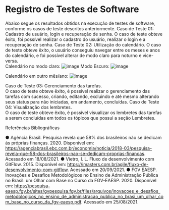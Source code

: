 # Registro de Testes de Software
Abaixo segue os resultados obtidos na execução de testes de software, conforme os casos de teste descritos anteriormente. 
Caso de Teste 01: Cadastro de usuário, login e recuperação de senha.
O caso de teste obteve êxito, foi possível realizar o cadastro do usuário, realizar o login e a recuperação de senha. 
Caso de Teste 02: Utilização do calendário. 
O caso de teste obteve êxito, o usuário conseguiu navegar entre os meses e anos do calendário, e foi possível alterar de modo claro para noturno e vice-versa.  
Calendário no modo claro:
![image](https://user-images.githubusercontent.com/75712250/143790903-866ec959-7d3e-49d3-bbcd-8fa39d2d4e94.png)
Modo Escuro: 
![image](https://user-images.githubusercontent.com/75712250/143790940-1f113577-3876-4d81-8bb7-95f4263f4fcd.png)

Calendário em outro mês/ano:
![image](https://user-images.githubusercontent.com/75712250/143790951-7f3cdb8c-8470-41d9-b18e-7290928927f2.png)


Caso de Teste 03: Gerenciamento das tarefas.   
O caso de teste obteve êxito, é possível realizar o gerenciamento das tarefas com sucesso, criando, editando, excluindo e até mesmo alterando seus status para não iniciadas, em andamento, concluídas.
Caso de Teste 04: Visualização dos lembretes.    
O caso de teste obteve êxito, é possível visualizar os lembretes das tarefas a serem concluídas em todos os tópicos que possui a seção Lembretes. 



Referências Bibliográficas

●	Agência Brasil. Pesquisa revela que 58% dos brasileiros não se dedicam às próprias finanças. 2020. Disponível em: https://agenciabrasil.ebc.com.br/economia/noticia/2018-03/pesquisa-revela-que-58-dos-brasileiros-nao-se-dedicam-proprias-financas. Acessado em 18/08/2021.
●	Vietro, I. L. Fluxo de desenvolvimento com GitFlow. 2015. Disponível em: https://imasters.com.br/agile/fluxo-de-desenvolvimento-com-gitflow. Acessado em 20/09/2021.
●	FGV EAESP. Inovações e Desafios Metodológicos no Ensino de Administração Pública no Brasil: um Olhar com Base no Curso da FGV-EAESP. 2020. Disponível em: https://pesquisa-eaesp.fgv.br/sites/gvpesquisa.fgv.br/files/arquivos/inovacoes_e_desafios_metodologicos_no_ensino_de_administracao_publica_no_brasi_um_olhar_com_base_no_curso_da_fgv-eaesp.pdf. Acessado em 25/08/2021. 

